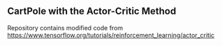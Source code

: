 ## CartPole with the Actor-Critic Method
Repository contains modified code from https://www.tensorflow.org/tutorials/reinforcement_learning/actor_critic
